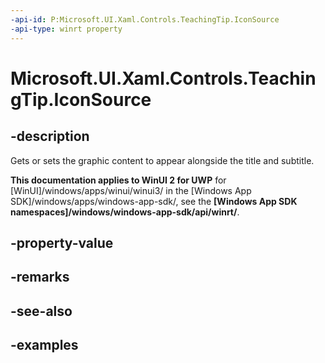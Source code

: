 ```yaml
---
-api-id: P:Microsoft.UI.Xaml.Controls.TeachingTip.IconSource
-api-type: winrt property
---
```


# Microsoft.UI.Xaml.Controls.TeachingTip.IconSource

<!--
public Microsoft.UI.Xaml.Controls.IconSource IconSource { get; set; }
-->

## -description

Gets or sets the graphic content to appear alongside the title and subtitle.

**This documentation applies to WinUI 2 for UWP** for [WinUI]/windows/apps/winui/winui3/ in the [Windows App SDK]/windows/apps/windows-app-sdk/, see the **[Windows App SDK namespaces]/windows/windows-app-sdk/api/winrt/**.

## -property-value

## -remarks

## -see-also

## -examples

